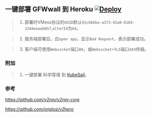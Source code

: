 ## 一键部署 GFWwall 到 Heroku  [![Deploy](https://www.herokucdn.com/deploy/button.png)](https://heroku.com/deploy)

> 1. 部署时VMess协议的`UUID`默认`91cb66ba-a373-43a0-8169-33d4eeaeb857`,`alterId`为`64`。

> 2. 服务端部署后，应`open app`，显示`Bad Request`，表示部署成功。

> 3. 客户端可使用`Websocket`端口`80`，或`Websocket+TLS`端口`443`传输。

### 附加

> 1. 一键部署 科学穿墙 到 [KubeSail](https://kubesail.com/template/angelleiShen/v2ray-heroku/)。

### 参考 
*https://github.com/v2ray/v2ray-core*

*https://github.com/onplus/v2hero*
